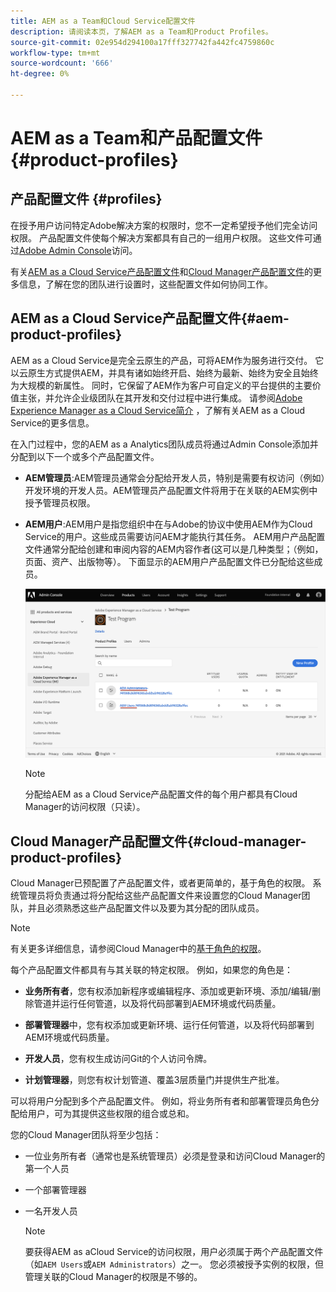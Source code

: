 ```yaml
---
title: AEM as a Team和Cloud Service配置文件
description: 请阅读本页，了解AEM as a Team和Product Profiles。
source-git-commit: 02e954d294100a17fff327742fa442fc4759860c
workflow-type: tm+mt
source-wordcount: '666'
ht-degree: 0%

---
```



# AEM as a Team和产品配置文件{#product-profiles}

## 产品配置文件 {#profiles}

在授予用户访问特定Adobe解决方案的权限时，您不一定希望授予他们完全访问权限。 产品配置文件使每个解决方案都具有自己的一组用户权限。 这些文件可通过[Adobe Admin Console](/help/onboarding/learn-concepts/admin-console.md)访问。

有关[AEM as a Cloud Service产品配置文件](#aem-product-profiles)和[Cloud Manager产品配置文件](#cloud-manager-product-profiles)的更多信息，了解在您的团队进行设置时，这些配置文件如何协同工作。

## AEM as a Cloud Service产品配置文件{#aem-product-profiles}

AEM as a Cloud Service是完全云原生的产品，可将AEM作为服务进行交付。 它以云原生方式提供AEM，并具有诸如始终开启、始终为最新、始终为安全且始终为大规模的新属性。 同时，它保留了AEM作为客户可自定义的平台提供的主要价值主张，并允许企业级团队在其开发和交付过程中进行集成。 请参阅[Adobe Experience Manager as a Cloud Service简介](https://experienceleague.adobe.com/docs/experience-manager-cloud-service/overview/introduction.html?lang=en) ，了解有关AEM as a Cloud Service的更多信息。

在入门过程中，您的AEM as a Analytics团队成员将通过Admin Console添加并分配到以下一个或多个产品配置文件。

* **AEM管理员**:AEM管理员通常会分配给开发人员，特别是需要有权访问（例如）开发环境的开发人员。AEM管理员产品配置文件将用于在关联的AEM实例中授予管理员权限。

* **AEM用户**:AEM用户是指您组织中在与Adobe的协议中使用AEM作为Cloud Service的用户。这些成员需要访问AEM才能执行其任务。 AEM用户产品配置文件通常分配给创建和审阅内容的AEM内容作者(这可以是几种类型；（例如，页面、资产、出版物等）。 下面显示的AEM用户产品配置文件已分配给这些成员。

   ![](/help/onboarding/learn-concepts/assets/admin-console-profiles.png)

   >[!NOTE]
   >分配给AEM as a Cloud Service产品配置文件的每个用户都具有Cloud Manager的访问权限（只读）。

## Cloud Manager产品配置文件{#cloud-manager-product-profiles}

Cloud Manager已预配置了产品配置文件，或者更简单的，基于角色的权限。 系统管理员将负责通过将分配给这些产品配置文件来设置您的Cloud Manager团队，并且必须熟悉这些产品配置文件以及要为其分配的团队成员。
>[!NOTE]
>有关更多详细信息，请参阅Cloud Manager中的[基于角色的权限](/help/onboarding/what-is-required/user-roles-permissions.md)。

每个产品配置文件都具有与其关联的特定权限。 例如，如果您的角色是：

* **业务所有者**，您有权添加新程序或编辑程序、添加或更新环境、添加/编辑/删除管道并运行任何管道，以及将代码部署到AEM环境或代码质量。

* **部署管理器**&#x200B;中，您有权添加或更新环境、运行任何管道，以及将代码部署到AEM环境或代码质量。

* **开发人员**，您有权生成访问Git的个人访问令牌。

* **计划管理器**，则您有权计划管道、覆盖3层质量门并提供生产批准。

可以将用户分配到多个产品配置文件。 例如，将业务所有者和部署管理员角色分配给用户，可为其提供这些权限的组合或总和。

您的Cloud Manager团队将至少包括：

* 一位业务所有者（通常也是系统管理员）必须是登录和访问Cloud Manager的第一个人员
* 一个部署管理器
* 一名开发人员

   >[!NOTE]
   >要获得AEM as aCloud Service的访问权限，用户必须属于两个产品配置文件（如`AEM Users`或`AEM Administrators`）之一。 您必须被授予实例的权限，但管理关联的Cloud Manager的权限是不够的。